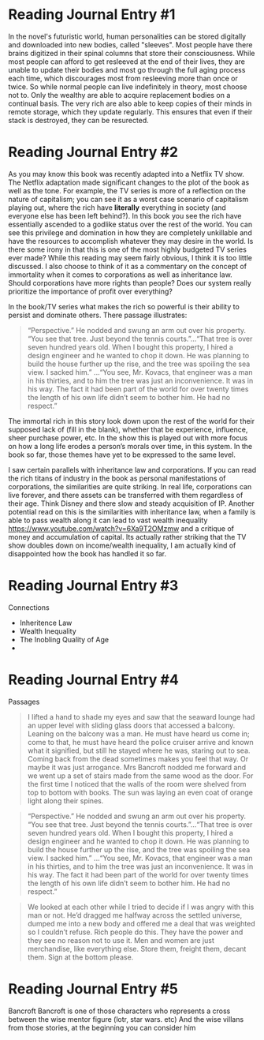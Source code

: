 # Reading Journal Entry #1
In the novel's futuristic world, human personalities can be stored digitally and downloaded into new bodies, called "sleeves". Most people have there brains digitized in their spinal columns that store their consciousness. While most people can afford to get resleeved at the end of their lives, they are unable to update their bodies and most go through the full aging process each time, which discourages most from resleeving more than once or twice. So while normal people can live indefinitely in theory, most choose not to. Only the wealthy are able to acquire replacement bodies on a continual basis.  The very rich are also able to keep copies of their minds in remote storage, which they update regularly. This ensures that even if their stack is destroyed, they can be resurected.
# Reading Journal Entry #2
As you may know this book was recently adapted into a Netflix TV show.  The Netflix adaptation made significant changes to the plot of the book as well as the tone.  For example, the TV series is more of a reflection on the nature of capitalism; you can see it as a worst case scenario of capitalism playing out, where the rich have **literally** everything in society (and everyone else has been left behind?).  In this book you see the rich have essentially ascended to a godlike status over the rest of the world.  You can see this privilege and domination in how they are completely unkillable and have the resources to accomplish whatever they may desire in the world.  Is there some irony in that this is one of the most highly budgeted TV series ever made?  While this reading may seem fairly obvious, I think it is too little discussed.  I also choose to think of it as a commentary on the concept of immortality when it comes to corporations as well as inheritance law.  Should corporations have more rights than people?  Does our system really prioritize the importance of profit over everything?

In the book/TV series what makes the rich so powerful is their ability to persist and dominate others. There passage illustrates:



>“Perspective.” He nodded and swung an arm out over his property. “You see that tree. Just beyond the tennis courts.”...“That tree is over seven hundred years old. When I bought this property, I hired a design engineer and he wanted to chop it down. He was planning to build the house further up the rise, and the tree was spoiling the sea view. I sacked him.” ...“You see, Mr. Kovacs, that engineer was a man in his thirties, and to him the tree was just an inconvenience. It was in his way. The fact it had been part of the world for over twenty times the length of his own life didn’t seem to bother him. He had no respect.”



The immortal rich in this story look down upon the rest of the world for their supposed lack of (fill in the blank), whether that be experience, influence, sheer purchase power, etc.  In the show this is played out with more focus on how a long life erodes a person’s morals over time, in this system.  In the book so far, those themes have yet to be expressed to the same level.



I saw certain parallels with inheritance law and corporations. If you can read the rich titans of industry in the book as personal manifestations of corporations, the similarities are quite striking. In real life, corporations can live forever, and there assets can be transferred with them regardless of their age.  Think Disney and there slow and steady acquisition of IP. Another potential read on this is the similarities with inheritance law, when a family is able to pass wealth along it can lead to vast wealth inequality https://www.youtube.com/watch?v=6Xa9T2OMzmw and a critique of money and accumulation of capital. Its actually rather striking that the TV show doubles down on income/wealth inequality, I am actually kind of disappointed how the book has handled it so far.


# Reading Journal Entry #3
Connections
- Inheritence Law
- Wealth Inequality
- The Inobling Quality of Age
-
# Reading Journal Entry #4
Passages
> I lifted a hand to shade my eyes and saw that the seaward lounge had an upper level with sliding glass doors that accessed a balcony. Leaning on the balcony was a man. He must have heard us come in; come to that, he must have heard the police cruiser arrive and known what it signified, but still he stayed where he was, staring out to sea. Coming back from the dead sometimes makes you feel that way. Or maybe it was just arrogance. Mrs Bancroft nodded me forward and we went up a set of stairs made from the same wood as the door. For the first time I noticed that the walls of the room were shelved from top to bottom with books. The sun was laying an even coat of orange light along their spines.

>“Perspective.” He nodded and swung an arm out over his property. “You see that tree. Just beyond the tennis courts.”...“That tree is over seven hundred years old. When I bought this property, I hired a design engineer and he wanted to chop it down. He was planning to build the house further up the rise, and the tree was spoiling the sea view. I sacked him.” ...“You see, Mr. Kovacs, that engineer was a man in his thirties, and to him the tree was just an inconvenience. It was in his way. The fact it had been part of the world for over twenty times the length of his own life didn’t seem to bother him. He had no respect.”

> We looked at each other while I tried to decide if I was angry with this man or not. He’d dragged me halfway across the settled universe, dumped me into a new body and offered me a deal that was weighted so I couldn’t refuse. Rich people do this. They have the power and they see no reason not to use it. Men and women are just merchandise, like everything else. Store them, freight them, decant them. Sign at the bottom please.
# Reading Journal Entry #5
Bancroft
Bancroft is one of those characters who represents a cross between the wise mentor figure (lotr, star wars. etc) And the wise villans from those stories, at the beginning you can consider him
